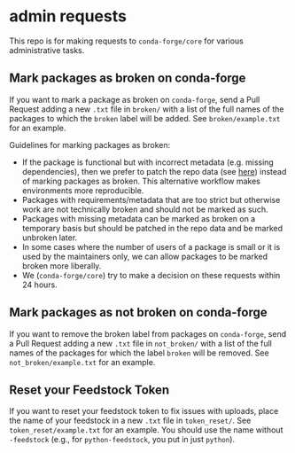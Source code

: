 # admin requests

This repo is for making requests to `conda-forge/core` for various administrative
tasks.


## Mark packages as broken on conda-forge

If you want to mark a package as broken on `conda-forge`, send a Pull Request
adding a new `.txt` file in `broken/` with a list of the full names of the packages
to which the `broken` label will be added. See `broken/example.txt` for an example.

Guidelines for marking packages as broken:

* If the package is functional but with incorrect metadata (e.g. missing dependencies), then
  we prefer to patch the repo data (see [here](https://github.com/conda-forge/conda-forge-repodata-patches-feedstock))
  instead of marking packages as broken. This alternative workflow makes environments more reproducible.
* Packages with requirements/metadata that are too strict but otherwise work are
  not technically broken and should not be marked as such.
* Packages with missing metadata can be marked as broken on a temporary basis
  but should be patched in the repo data and be marked unbroken later.
* In some cases where the number of users of a package is small or it is used by
  the maintainers only, we can allow packages to be marked broken more liberally.
* We (`conda-forge/core`) try to make a decision on these requests within 24 hours.


## Mark packages as not broken on conda-forge

If you want to remove the broken label from packages on `conda-forge`, send a Pull Request
adding a new `.txt` file in `not_broken/` with a list of the full names of the packages
for which the label `broken` will be removed. See `not_broken/example.txt` for an example.


## Reset your Feedstock Token

If you want to reset your feedstock token to fix issues with uploads, place the name of your feedstock in
a new `.txt` file in `token_reset/`. See `token_reset/example.txt` for an example. You should use the name
without `-feedstock` (e.g., for `python-feedstock`, you put in just `python`).
